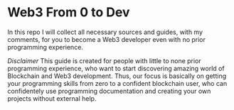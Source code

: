 # Web3 From 0 to Dev
In this repo I will collect all necessary sources and guides, with my comments, for you to become a Web3 developer even with no prior programming experience.


*Disclaimer* 
This guide is created for people with little to none prior programming experience, who want to start discovering amazing world of Blockchain and Web3 development. Thus, our focus is basically on getting your programming skills from zero to a confident blockchain user, who can confidentely use programming documentation and creating your own projects without external help.
